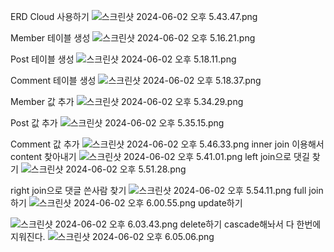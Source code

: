 ERD Cloud 사용하기
![스크린샷 2024-06-02 오후 5.43.47.png](..%2F..%2F..%2F..%2F..%2F..%2F..%2F..%2F..%2F..%2F..%2F..%2Fvar%2Ffolders%2F7m%2Ffl0wdrtj69b9rj1frxqttb3c0000gn%2FT%2FTemporaryItems%2FNSIRD_screencaptureui_UwuTNW%2F%EC%8A%A4%ED%81%AC%EB%A6%B0%EC%83%B7%202024-06-02%20%EC%98%A4%ED%9B%84%205.43.47.png)

Member 테이블 생성
![스크린샷 2024-06-02 오후 5.16.21.png](..%2F..%2F..%2F..%2F..%2F..%2F..%2F..%2F..%2F%EC%8A%A4%ED%81%AC%EB%A6%B0%EC%83%B7%202024-06-02%20%EC%98%A4%ED%9B%84%205.16.21.png)

Post 테이블 생성
![스크린샷 2024-06-02 오후 5.18.11.png](..%2F..%2F..%2F..%2F..%2F..%2F..%2F..%2F..%2F..%2F..%2F..%2Fvar%2Ffolders%2F7m%2Ffl0wdrtj69b9rj1frxqttb3c0000gn%2FT%2FTemporaryItems%2FNSIRD_screencaptureui_vIo2zn%2F%EC%8A%A4%ED%81%AC%EB%A6%B0%EC%83%B7%202024-06-02%20%EC%98%A4%ED%9B%84%205.18.11.png)

Comment 테이블 생성
![스크린샷 2024-06-02 오후 5.18.37.png](..%2F..%2F..%2F..%2F..%2F..%2F..%2F..%2F..%2F..%2F..%2F..%2Fvar%2Ffolders%2F7m%2Ffl0wdrtj69b9rj1frxqttb3c0000gn%2FT%2FTemporaryItems%2FNSIRD_screencaptureui_fyGQRq%2F%EC%8A%A4%ED%81%AC%EB%A6%B0%EC%83%B7%202024-06-02%20%EC%98%A4%ED%9B%84%205.18.37.png)


Member 값 추가
![스크린샷 2024-06-02 오후 5.34.29.png](..%2F..%2F..%2F..%2F..%2F..%2F..%2F..%2F..%2F..%2F..%2F..%2Fvar%2Ffolders%2F7m%2Ffl0wdrtj69b9rj1frxqttb3c0000gn%2FT%2FTemporaryItems%2FNSIRD_screencaptureui_uLmZ0f%2F%EC%8A%A4%ED%81%AC%EB%A6%B0%EC%83%B7%202024-06-02%20%EC%98%A4%ED%9B%84%205.34.29.png)

Post 값 추가
![스크린샷 2024-06-02 오후 5.35.15.png](..%2F..%2F..%2F..%2F..%2F..%2F..%2F..%2F..%2F..%2F..%2F..%2Fvar%2Ffolders%2F7m%2Ffl0wdrtj69b9rj1frxqttb3c0000gn%2FT%2FTemporaryItems%2FNSIRD_screencaptureui_AurX6T%2F%EC%8A%A4%ED%81%AC%EB%A6%B0%EC%83%B7%202024-06-02%20%EC%98%A4%ED%9B%84%205.35.15.png)

Comment 값 추가
![스크린샷 2024-06-02 오후 5.46.33.png](..%2F..%2F..%2F..%2F..%2F..%2F..%2F..%2F..%2F..%2F..%2F..%2Fvar%2Ffolders%2F7m%2Ffl0wdrtj69b9rj1frxqttb3c0000gn%2FT%2FTemporaryItems%2FNSIRD_screencaptureui_P0Iu3R%2F%EC%8A%A4%ED%81%AC%EB%A6%B0%EC%83%B7%202024-06-02%20%EC%98%A4%ED%9B%84%205.46.33.png)
inner join 이용해서 content 찾아내기
![스크린샷 2024-06-02 오후 5.41.01.png](..%2F..%2F..%2F..%2F..%2F..%2F..%2F..%2F..%2F..%2F..%2F..%2Fvar%2Ffolders%2F7m%2Ffl0wdrtj69b9rj1frxqttb3c0000gn%2FT%2FTemporaryItems%2FNSIRD_screencaptureui_BWRLRU%2F%EC%8A%A4%ED%81%AC%EB%A6%B0%EC%83%B7%202024-06-02%20%EC%98%A4%ED%9B%84%205.41.01.png)
left join으로 댓길 찾기
![스크린샷 2024-06-02 오후 5.51.28.png](..%2F..%2F..%2F..%2F..%2F..%2F..%2F..%2F..%2F..%2F..%2F..%2Fvar%2Ffolders%2F7m%2Ffl0wdrtj69b9rj1frxqttb3c0000gn%2FT%2FTemporaryItems%2FNSIRD_screencaptureui_IRyCOr%2F%EC%8A%A4%ED%81%AC%EB%A6%B0%EC%83%B7%202024-06-02%20%EC%98%A4%ED%9B%84%205.51.28.png)

right join으로 댓글 쓴사람 찾기
![스크린샷 2024-06-02 오후 5.54.11.png](..%2F..%2F..%2F..%2F..%2F..%2F..%2F..%2F..%2F..%2F..%2F..%2Fvar%2Ffolders%2F7m%2Ffl0wdrtj69b9rj1frxqttb3c0000gn%2FT%2FTemporaryItems%2FNSIRD_screencaptureui_2o4xMv%2F%EC%8A%A4%ED%81%AC%EB%A6%B0%EC%83%B7%202024-06-02%20%EC%98%A4%ED%9B%84%205.54.11.png)
full join하기
![스크린샷 2024-06-02 오후 6.00.55.png](..%2F..%2F..%2F..%2F..%2F..%2F..%2F..%2F..%2F..%2F..%2F..%2Fvar%2Ffolders%2F7m%2Ffl0wdrtj69b9rj1frxqttb3c0000gn%2FT%2FTemporaryItems%2FNSIRD_screencaptureui_GIZIBG%2F%EC%8A%A4%ED%81%AC%EB%A6%B0%EC%83%B7%202024-06-02%20%EC%98%A4%ED%9B%84%206.00.55.png)
update하기

![스크린샷 2024-06-02 오후 6.03.43.png](..%2F..%2F..%2F..%2F..%2F..%2F..%2F..%2F..%2F..%2F..%2F..%2Fvar%2Ffolders%2F7m%2Ffl0wdrtj69b9rj1frxqttb3c0000gn%2FT%2FTemporaryItems%2FNSIRD_screencaptureui_TWVKWd%2F%EC%8A%A4%ED%81%AC%EB%A6%B0%EC%83%B7%202024-06-02%20%EC%98%A4%ED%9B%84%206.03.43.png)
delete하기 cascade해놔서 다 한번에 지워진다.
![스크린샷 2024-06-02 오후 6.05.06.png](..%2F..%2F..%2F..%2F..%2F..%2F..%2F..%2F..%2F..%2F..%2F..%2Fvar%2Ffolders%2F7m%2Ffl0wdrtj69b9rj1frxqttb3c0000gn%2FT%2FTemporaryItems%2FNSIRD_screencaptureui_x1fC5O%2F%EC%8A%A4%ED%81%AC%EB%A6%B0%EC%83%B7%202024-06-02%20%EC%98%A4%ED%9B%84%206.05.06.png)